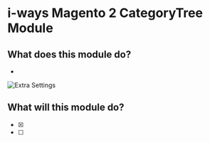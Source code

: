 # i-ways Magento 2 CategoryTree Module

## What does this module do?

- 

![Extra Settings](/view/adminhtml/web/images/documentation/extra_settings.jpg)

## What will this module do?

- [X] 
- [ ] 
